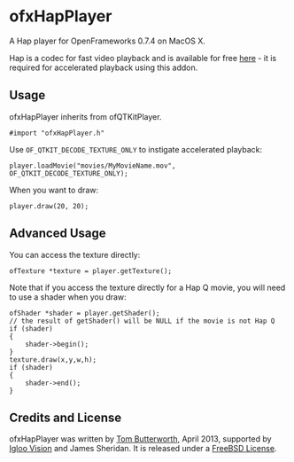 ofxHapPlayer
============

A Hap player for OpenFrameworks 0.7.4 on MacOS X.

Hap is a codec for fast video playback and is available for free [here](https://github.com/Vidvox/hap-qt-codec) - it is required for accelerated playback using this addon.

Usage
-----

ofxHapPlayer inherits from ofQTKitPlayer.

    #import "ofxHapPlayer.h"

Use ````OF_QTKIT_DECODE_TEXTURE_ONLY```` to instigate accelerated playback:

    player.loadMovie("movies/MyMovieName.mov", OF_QTKIT_DECODE_TEXTURE_ONLY);

When you want to draw:

	player.draw(20, 20);

Advanced Usage
--------------

You can access the texture directly:

	ofTexture *texture = player.getTexture();

Note that if you access the texture directly for a Hap Q movie, you will need to use a shader when you draw:

    ofShader *shader = player.getShader();
    // the result of getShader() will be NULL if the movie is not Hap Q
    if (shader)
    {
        shader->begin();
    }
	texture.draw(x,y,w,h);
    if (shader)
    {
        shader->end();
    }
    
Credits and License
-------------------

ofxHapPlayer was written by [Tom Butterworth](http://kriss.cx/tom), April 2013, supported by [Igloo Vision](http://www.igloovision.com/) and James Sheridan. It is released under a [FreeBSD License](http://github.com/bangnoise/ofxHapPlayer/blob/master/LICENSE).
